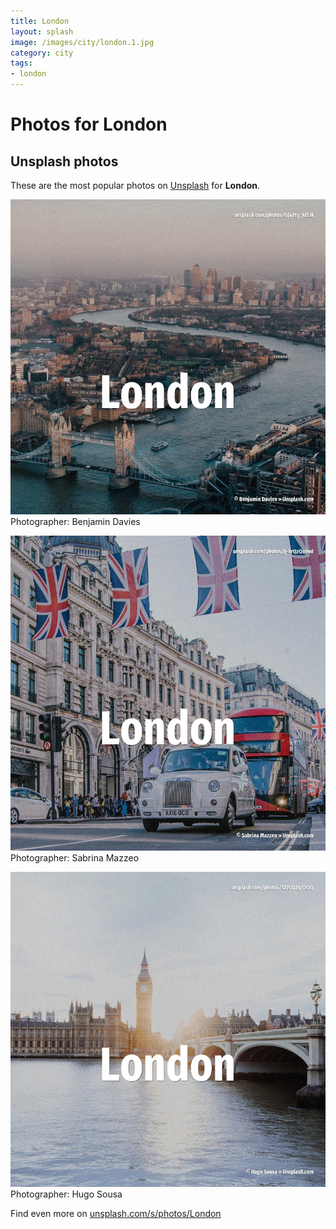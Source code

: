 ```yaml
---
title: London
layout: splash
image: /images/city/london.1.jpg
category: city
tags:
- london
---
```

# Photos for London
 
## Unsplash photos
These are the most popular photos on [Unsplash](https://unsplash.com) for **London**.
 
![London](/images/city/london.1.jpg)
Photographer:  Benjamin Davies
 
![London](/images/city/london.2.jpg)
Photographer:  Sabrina Mazzeo
 
![London](/images/city/london.3.jpg)
Photographer:  Hugo Sousa
 
Find even more on [unsplash.com/s/photos/London](https://unsplash.com/s/photos/London)
 
